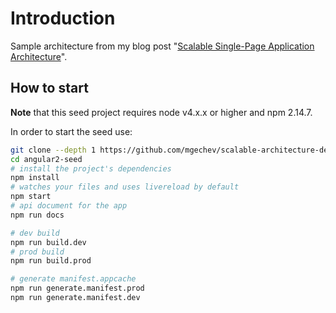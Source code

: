 # Introduction

Sample architecture from my blog post "[Scalable Single-Page Application Architecture](http://blog.mgechev.com/2016/04/10/scalable-javascript-single-page-app-angular2-application-architecture/)".

## How to start

**Note** that this seed project requires node v4.x.x or higher and npm 2.14.7.

In order to start the seed use:


```bash
git clone --depth 1 https://github.com/mgechev/scalable-architecture-demo.git
cd angular2-seed
# install the project's dependencies
npm install
# watches your files and uses livereload by default
npm start
# api document for the app
npm run docs

# dev build
npm run build.dev
# prod build
npm run build.prod

# generate manifest.appcache
npm run generate.manifest.prod
npm run generate.manifest.dev
```

